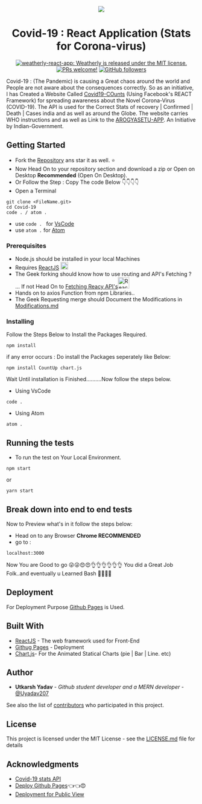 <p align="center">
  <a>
        <img src="https://img.icons8.com/nolan/96/coronavirus.png"/>
  </a>
</p>
<h1 align="center">
  Covid-19 :  React Application (Stats for Corona-virus)
</h1>

<p align="center">
  <a href="https://github.com/Uyadav207/Covid-19/blob/gh-pages/LICENSE.md">
   <img src="https://img.shields.io/badge/license-MIT-blue.svg" alt="weatherly-react-app: Weatherly is released under the MIT license." />
   </a>
 <a href="https://github.com/Uyadav207/Covid-19/pulls"><img src="https://img.shields.io/badge/PRs-welcome-brightgreen.svg" alt="PRs welcome!" /></a>
  <a href="https://github.com/Uyadav207"><img alt="GitHub followers" src="https://img.shields.io/github/followers/Uyadav207?label=Follow&style=social"></a>
    
</p>


Covid-19 : (The Pandemic) is causing a Great chaos around the world and People are not aware about the consequences correctly. So as an initiative, I has Created a Website Called [Covid19-COunts](https://covid19-counts.netlify.app) (Using Facebook's REACT Framework) for spreading awareness about the Novel Corona-Virus (COVID-19). The API is used for the Correct Stats of recovery | Confirmed | Death | Cases
india and as well as around the Globe. The website carries WHO instructions and as well as Link to the [AROGYASETU-APP](https://www.mygov.in/aarogya-setu-app/). An Initiative by Indian-Government.

## Getting Started

* Fork the [Repository](https://github.com/Uyadav207/Covid-19) ans star it as well. ⭐
* Now Head On to your repository section and download a zip or Open on Desktop **Recommended** (Open On Desktop).
* Or Follow the Step : Copy The code Below 👇👇👇👇
 * Open a Terminal
```
git clone <FileName.git>
cd Covid-19
code . / atom .
```
* use `code . ` for [VsCode](https://code.visualstudio.com/)
* use `atom .` for [Atom](https://atom.io/)

### Prerequisites

* Node.js should be installed in your local Machines
* Requires [ReactJS](https://reactjs.org/) <img src="https://img.icons8.com/color/144/000000/react-native.png" alt="Reactjs" width="20px">
* The Geek forking should know how to use routing and API's Fetching ? ... If not Head On to [Fetching Reacy API's](https://www.youtube.com/watch?v=T3Px88x_PsA)<img src="https://img.icons8.com/color/144/000000/react-native.png" alt="Reactjs" width="30px">
* Hands on to axios Function from npm Libraries..
* The Geek Requesting merge should Document the Modifications in [Modifications.md](MODIFICATION.md)

### Installing

Follow the Steps Below to Install the Packages Required.

```
npm install 
```
if any error occurs : Do install the Packages seperately like Below:

```
npm install CountUp chart.js
```
Wait Until installation is Finished..........Now follow the steps below.

* Using VsCode
```
code .
```

* Using Atom
```
atom .
```

## Running the tests

* To run the test on Your Local Environment.
```
npm start
```
or
```
yarn start
```

## Break down into end to end tests

Now to Preview what's in it follow the steps below:
* Head on to any Browser **Chrome RECOMMENDED**
 * go to :
 ```
 localhost:3000  
```
Now You are Good to go 😜😜😍😍👌👌👌👌👌👌 You did a Great Job Folk..and eventually u Learned Bash 👨‍💻👨‍💻


## Deployment

For Deployment Purpose [Github Pages](https://pages.github.com/) is Used. 

## Built With

* [ReactJS](https://reactjs.org/) - The web framework used for Front-End
* [Githug Pages](https://pages.github.com/) - Deployment
* [Chart.js](https://www.chartjs.org/)- For the Animated Statical Charts (pie | Bar | Line. etc)

## Author

* **Utkarsh Yadav** - *Github student developer and a MERN developer* - [@Uyadav207](https://github.com/Uyadav207)

See also the list of [contributors](https://github.com/your/project/contributors) who participated in this project.

## License

This project is licensed under the MIT License - see the [LICENSE.md](LICENSE.md) file for details

## Acknowledgments

* [Covid-19 stats API](https://api.covid19api.com/summary)
* [Deploy Github Pages](https://www.youtube.com/watch?v=F8s4Ng-re0E)👈👈😍
* [Deployment for Public View](herokuapp)

